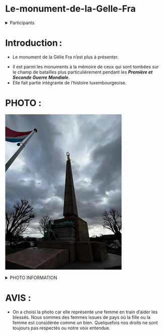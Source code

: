 # Le-monument-de-la-Gelle-Fra


<details><summary>Participants</summary>
<p>

* > KEZA ORNELLA IMMA
* > LI Anni 
* > KANG Ruxi

</p>
</details>

#  Introduction : 
* Le monument de la Gëlle Fra n’est plus à présenter.  

- Il est parmi les monuments à la mémoire de ceux qui sont tombées sur le champ de batailles plus particulièrement pendant les ***Première et Seconde Guerre Mondiale***.
- Elle fait partie intégrante de l’histoire luxembourgeoise.  

# PHOTO :
![Le-monument-de-la-Gelle-Fra](https://github.com/Ayman628/Le-monument-de-la-Gelle-Fra/blob/Le-monument-de-la-Gelle-Fra/MicrosoftTeams-image.png)

<details><summary>PHOTO INFORMATION</summary>
<p>

* > Photo prise à la place de la constitution 27/01/2022.
* > Nom des reporters : KEZA Ornella Imma/LI Anni /KANG Ruxi

</p>
</details>

# AVIS :
* On a choisi la photo car elle représente une femme en train d’aider les blessés. Nous sommes des femmes issues de pays où la fille ou la femme est considérée comme un bien. Quelquefois nos droits ne sont toujours pas respectés ou notre voix entendue.  
